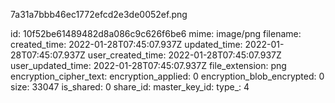 7a31a7bbb46ec1772efcd2e3de0052ef.png

id: 10f52be61489482d8a086c9c626f6be6
mime: image/png
filename: 
created_time: 2022-01-28T07:45:07.937Z
updated_time: 2022-01-28T07:45:07.937Z
user_created_time: 2022-01-28T07:45:07.937Z
user_updated_time: 2022-01-28T07:45:07.937Z
file_extension: png
encryption_cipher_text: 
encryption_applied: 0
encryption_blob_encrypted: 0
size: 33047
is_shared: 0
share_id: 
master_key_id: 
type_: 4